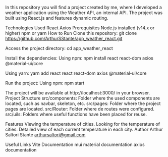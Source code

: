 In this repository you will find a project created by me, where I developed a weather application using the Weather API, an internal API. The project was built using React.js and features dynamic routing.

Technologies Used
React
Axios
Prerequisites
Node.js installed (v14.x or higher)
npm or yarn
How to Run
Clone this repository:
git clone https://github.com/ArthurSStante/app_weather_react.git

Access the project directory:
cd app_weather_react

Install the dependencies:
Using npm:
npm install react react-dom axios @material-ui/core

Using yarn:
yarn add react react react-dom axios @material-ui/core

Run the project:
Using npm:
npm start

The project will be available at http://localhost:3000/ in your browser.
Project Structure
src/components: Folder where the used components are located, such as navbar, skeleton, etc.
src/pages: Folder where the project pages are located.
src/Router: Folder where de routes were configured.
src/uils: Folders where useful functions have been placed for reuse.

Features
Viewing the temperature of cities.
Looking for the temperature of cities.
Detailed view of each current temperature in each city.
Author
Arthur Saltori Stante arthursaltori@gmail.com

Useful Links
Vite Documentation
mui material documentation
axios documentation
